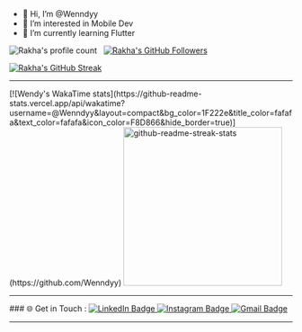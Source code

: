 - 👋 Hi, I’m @Wenndyy
- 👀 I’m interested in Mobile Dev
- 🌱 I’m currently learning Flutter

![Rakha's profile count](https://komarev.com/ghpvc/?username=Wenndyy&color=red) &nbsp;
[![Rakha's GitHub Followers](https://img.shields.io/github/followers/Wenndyy?label=follow&style=social)](https://github.com/Wenndyy) &nbsp;

[![Rakha's GitHub Streak](http://github-readme-streak-stats.herokuapp.com?user=Wenndyy&theme=dark&background=1F222E&hide_border=true)](https://git.io/streak-stats)

<hr>
[![Wendy's WakaTime stats](https://github-readme-stats.vercel.app/api/wakatime?username=@Wenndyy&layout=compact&bg_color=1F222e&title_color=fafafa&text_color=fafafa&icon_color=F8D866&hide_border=true)](https://github.com/Wenndyy)

<a href="https://github.com/Wenndyy/Wenndyy">
  <img width="282" src="https://github-readme-stats.vercel.app/api/top-langs/?username=Wenndyy&layout=compact&bg_color=1F222e&title_color=fafafa&text_color=fafafa&icon_color=F8D866&hide_border=true" alt="github-readme-streak-stats">
</a>

<hr>
### 🌐 Get in Touch :

<a href="https://www.linkedin.com/in/dyywen/">
  <img src="https://img.shields.io/badge/LinkedIn-blue?style=for-the-badge&logo=linkedin&logoColor=white" alt="LinkedIn Badge"/>
</a>
<a href="https://www.instagram.com/dy.wen__">
  <img src="https://img.shields.io/badge/Instagram-E4405F?style=for-the-badge&logo=instagram&logoColor=white" alt="Instagram Badge"/>
</a>
<a href="mailto:dywencreativity@gmail.com">
  <img src="https://img.shields.io/badge/Gmail-D14836?style=for-the-badge&logo=gmail&logoColor=white" alt="Gmail Badge"/>
</a>

<hr>

<!---
Wenndyy/Wenndyy is a ✨ special ✨ repository because its `README.md` (this file) appears on your GitHub profile.
You can click the Preview link to take a look at your changes.
--->
